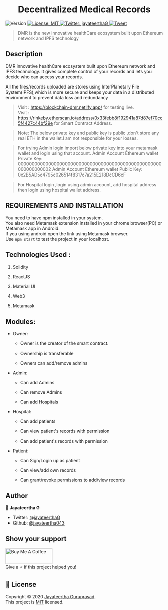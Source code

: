 <h1 align="center">Decentralized Medical Records</h1>
<p>
  <img alt="Version" src="https://img.shields.io/badge/version-1.0.0-blue.svg?cacheSeconds=2592000" />
  <a href="https://github.com/jayateertha043/Decentralized-Medical-Records/blob/master/LICENCE.txt" target="_blank">
    <img alt="License: MIT" src="https://img.shields.io/github/license/jayateertha043/Decentralized-Medical-Records" />
  </a>
  <a href="https://twitter.com/jayateerthaG" target="_blank">
    <img alt="Twitter: jayateerthaG" src="https://img.shields.io/twitter/follow/jayateerthaG.svg?style=social" />
  </a>
  <a href="https://twitter.com/intent/tweet?text=@jayateerthaG%20Found%20a%20great%20project!!!%20View%20on%20Github%20:&url=https%3A%2F%2Fgithub.com%2Fjayateertha043%2FDecentralized-Medical-Records" target="_blank">
  <img alt="Tweet" src="https://img.shields.io/twitter/url?style=social&url=https%3A%2F%2Fgithub.com%2Fjayateertha043%2FDecentralized-Medical-Records" />
  </a>
</p>

>DMR is the new innovative healthCare ecosystem built upon Ethereum network and IPFS technology 

## Description

DMR innovative healthCare ecosystem built upon Ethereum network and IPFS technology.
It gives complete control of your records and lets you decide who can access your records.

All the files/records uploaded are stores using InterPlanetary File System(IPFS),which is more secure and
keeps your data in a distributed environment to prevent data loss and redundancy

>Visit : https://blockchain-dmr.netlify.app/ for testing live.</br>
>Visit : https://rinkeby.etherscan.io/address/0x33febb8f192941a87d87ef70cc5f4427c44bf29e for Smart Contract Address.


>Note: The below private key and public key is public ,don't store any real ETH in the wallet.I am not responsible for your losses.


>For trying Admin login import below private key into your metamask wallet and login using that account.
>Admin Account Ethereum wallet Private Key: 0000000000000000000000000000000000000000000000000000000000000002
>Admin Account Ethereum wallet Public Key: 0x2B5AD5c4795c026514f8317c7a215E218DcCD6cF

>For Hospital login ,login using admin account, add hospital address then login using hospital wallet address.

## REQUIREMENTS AND INSTALLATION

You need to have npm installed in your system. <br />
You also need Metamask extension installed in your chrome browser(PC) or Metamask app in Android.</br>
If you using android open the link using Metamask browser. </br>
Use <code>npm start</code> to test the project in your localhost.

## Technologies Used :

1. Solidity

2. ReactJS

3. Material UI

4. Web3 

5. Metamask 

## Modules:

* Owner:

	+ Owner is the creator of the smart contract.

	+ Ownership is transferable

	+ Owners can add/remove admins


* Admin:

	+ Can add Admins

	+ Can remove Admins

	+ Can add Hospitals 


* Hospital:

	+ Can add patients

	+ Can view patient's records with permission

	+ Can add patient's records with permission

* Patient:

	+ Can Sign/Login up as patient

	+ Can view/add own records

	+ Can grant/revoke permissions to add/view records

## Author

👤 **Jayateertha G**

* Twitter: [@jayateerthaG](https://twitter.com/jayateerthaG)
* Github: [@jayateertha043](https://github.com/jayateertha043)

## Show your support

<a href="https://www.buymeacoffee.com/en3EoKG7j" target="_blank"><img src="https://cdn.buymeacoffee.com/buttons/default-orange.png" alt="Buy Me A Coffee" height="50px" width="150px" ></a><br />
Give a ⭐️ if this project helped you!

## 📝 License

Copyright © 2020 [Jayateertha Guruprasad](https://github.com/jayateertha043).<br/>
This project is [MIT](https://github.com/jayateertha043/Decentralized-Medical-Records/blob/master/LICENCE.txt) licensed.